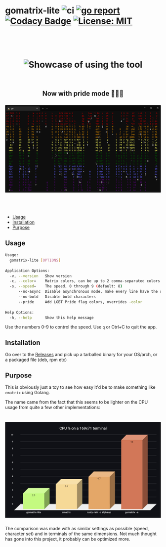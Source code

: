 # gomatrix-lite ![ci](https://github.com/hytromo/gomatrix-lite/actions/workflows/ci.yml/badge.svg) [![go report](https://goreportcard.com/badge/github.com/hytromo/gomatrix-lite)](https://goreportcard.com/report/github.com/hytromo/gomatrix-lite) [![Codacy Badge](https://app.codacy.com/project/badge/Grade/f20fda5fa90e43599b7b4c076ec169d1)](https://www.codacy.com/gh/hytromo/gomatrix-lite/dashboard) [![License: MIT](https://img.shields.io/badge/License-MIT-yellow.svg)](https://opensource.org/licenses/MIT)

<h1 align="center">
<br>
<br>
<img src="./usage.gif" alt="Showcase of using the tool" width="800">
<br>
<br>
<h2 align="center">
Now with pride mode 🏳️‍🌈😎
<br>
<br>
<img src="./pride.gif" alt="Showcase of using the pride flag" width="800">
</h2>
<br>
<br>
</h1>

-   [Usage](#usage)
-   [Installation](#installation)
-   [Purpose](#purpose)

## Usage

```bash
Usage:
  gomatrix-lite [OPTIONS]

Application Options:
  -v, --version   Show version
  -c, --color=    Matrix colors, can be up to 2 comma-separated colors for gradient (default: 000000,00FF00)
  -s, --speed=    The speed, 0 through 9 (default: 8)
      --no-async  Disable asynchronous mode, make every line have the same speed
      --no-bold   Disable bold characters
      --pride     Add LGBT Pride flag colors, overrides -color

Help Options:
  -h, --help      Show this help message
```

Use the numbers 0-9 to control the speed. Use `q` or Ctrl+C to quit the app.

## Installation

Go over to the <a href="../../releases">Releases</a> and pick up a tarballed binary for your OS/arch, or a packaged file (deb, rpm etc)

## Purpose

This is obviously just a toy to see how easy it'd be to make something like `cmatrix` using Golang.

The name came from the fact that this seems to be lighter on the CPU usage from quite a few other implementations:

<h1 align="center">
<img src="./comparison.jpg" alt="CPU usage comparison between similar tools" width="800">
</h1>

The comparison was made with as similar settings as possible (speed, character set) and in terminals of the same dimensions.
Not much thought has gone into this project, it probably can be optimized more.
